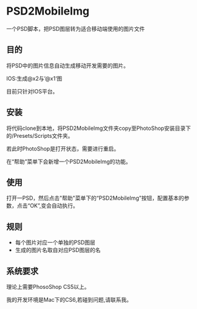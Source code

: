 PSD2MobileImg
=============

一个PSD脚本，把PSD图层转为适合移动端使用的图片文件

## 目的
将PSD中的图片信息自动生成移动开发需要的图片。

IOS:生成@x2与’@x1‘图

目前只针对IOS平台。

## 安装
将代码clone到本地，将PSD2MobileImg文件夹copy至PhotoShop安装目录下的/Presets/Scripts文件夹。

若此时PhotoShop是打开状态，需要进行重启。

在“帮助”菜单下会新增一个PSD2MobileImg的功能。

## 使用
打开一PSD，然后点击"帮助"菜单下的“PSD2MobileImg”按钮，配置基本的参数，点击“OK”,变会自动执行。

## 规则
* 每个图片对应一个单独的PSD图层
* 生成的图片名取自对应PSD图层的名

## 系统要求
理论上需要PhosoShop CS5以上。

我的开发环境是Mac下的CS6,若碰到问题,请联系我。



